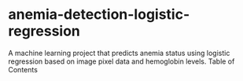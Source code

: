 # anemia-detection-logistic-regression
A machine learning project that predicts anemia status using logistic regression based on image pixel data and hemoglobin levels. Table of Contents
